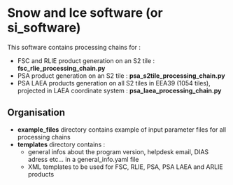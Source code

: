 # Snow and Ice software (or si_software)

This software contains processing chains for :
+ FSC and RLIE product generation on an S2 tile : __fsc_rlie_processing_chain.py__
+ PSA product generation on an S2 tile : __psa_s2tile_processing_chain.py__
+ PSA LAEA products generation on all S2 tiles in EEA39 (1054 tiles), projected in LAEA coordinate system  : __psa_laea_processing_chain.py__

## Organisation

+ __example_files__ directory contains example of input parameter files for all processing chains
+ __templates__ directory contains :
  + general infos about the program version, helpdesk email, DIAS adress etc... in a general_info.yaml file
  + XML templates to be used for FSC, RLIE, PSA, PSA LAEA and ARLIE products

